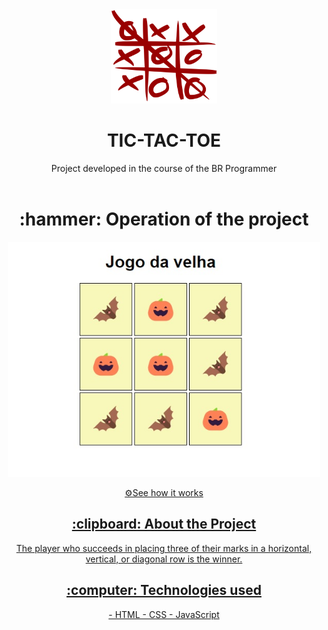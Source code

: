 <div align="center">
<img  width="170px" src="/Tic_tac_toe.svg.png" alt="logomarca" >
</div>

<h1 align="center" font-size="20px">TIC-TAC-TOE</h1>

<div align="center" >
   Project developed in the course of the BR Programmer
</div>
<br>

<h1 align="center" > :hammer: Operation of the project </h1>

<p align="center" >
<img  width="500px" src="/tic-tac-function.jpg" alt="modelo" >
</p>


<div align="center">
<a href="https://lorenagrazy.github.io/Tic-Tac-Toe/">⚙️See how it works</
<div/>  
  
<br>


<h2 align="center"> :clipboard: About the Project </h2>
  
   
<div align="center">
The player who succeeds in placing three of their marks in a horizontal, <br> vertical, or diagonal row is the winner.
</div>

<h2 align="center"> :computer: Technologies used </h2>
<div align="center">
- HTML
- CSS
- JavaScript

</div>
